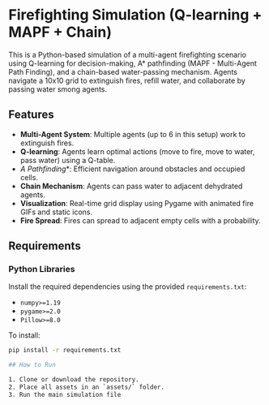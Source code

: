 # Firefighting Simulation (Q-learning + MAPF + Chain)

This is a Python-based simulation of a multi-agent firefighting scenario using Q-learning for decision-making, A* pathfinding (MAPF - Multi-Agent Path Finding), and a chain-based water-passing mechanism. Agents navigate a 10x10 grid to extinguish fires, refill water, and collaborate by passing water smong agents.

## Features
- **Multi-Agent System**: Multiple agents (up to 6 in this setup) work to extinguish fires.
- **Q-learning**: Agents learn optimal actions (move to fire, move to water, pass water) using a Q-table.
- **A* Pathfinding**: Efficient navigation around obstacles and occupied cells.
- **Chain Mechanism**: Agents can pass water to adjacent dehydrated agents.
- **Visualization**: Real-time grid display using Pygame with animated fire GIFs and static icons.
- **Fire Spread**: Fires can spread to adjacent empty cells with a probability.

## Requirements

### Python Libraries
Install the required dependencies using the provided `requirements.txt`:
- `numpy>=1.19`
- `pygame>=2.0`
- `Pillow>=8.0`

To install:
```bash
pip install -r requirements.txt

## How to Run

1. Clone or download the repository.
2. Place all assets in an `assets/` folder.
3. Run the main simulation file

